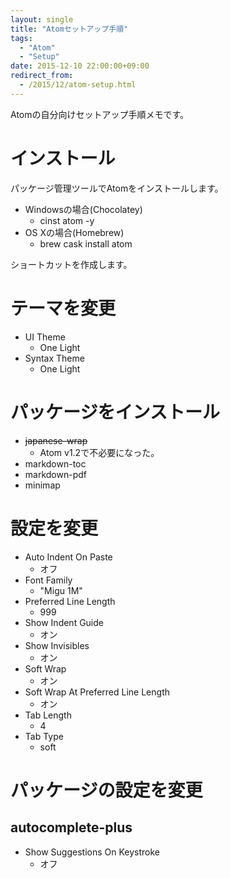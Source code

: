 ```yaml
---
layout: single
title: "Atomセットアップ手順"
tags:
  - "Atom"
  - "Setup"
date: 2015-12-10 22:00:00+09:00
redirect_from:
  - /2015/12/atom-setup.html
---
```


Atomの自分向けセットアップ手順メモです。

<!-- more -->

# インストール

パッケージ管理ツールでAtomをインストールします。

* Windowsの場合(Chocolatey)
    * cinst atom -y
* OS Xの場合(Homebrew)
    * brew cask install atom

ショートカットを作成します。

# テーマを変更

* UI Theme
    * One Light
* Syntax Theme
    * One Light

# パッケージをインストール

* ~~japanese-wrap~~
    * Atom v1.2で不必要になった。
* markdown-toc
* markdown-pdf
* minimap

# 設定を変更

* Auto Indent On Paste
    * オフ
* Font Family
    * "Migu 1M"
* Preferred Line Length
    * 999
* Show Indent Guide
    * オン
* Show Invisibles
    * オン
* Soft Wrap
    * オン
* Soft Wrap At Preferred Line Length
    * オン
* Tab Length
    * 4
* Tab Type
    * soft

# パッケージの設定を変更

## autocomplete-plus

* Show Suggestions On Keystroke
    * オフ
